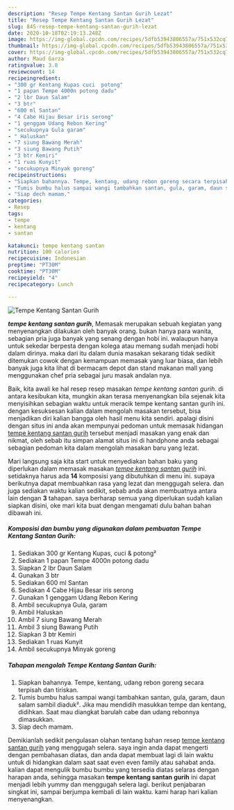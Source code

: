 ```yaml
---
description: "Resep Tempe Kentang Santan Gurih Lezat"
title: "Resep Tempe Kentang Santan Gurih Lezat"
slug: 845-resep-tempe-kentang-santan-gurih-lezat
date: 2020-10-18T02:19:13.248Z
image: https://img-global.cpcdn.com/recipes/5dfb53943806557a/751x532cq70/tempe-kentang-santan-gurih-foto-resep-utama.jpg
thumbnail: https://img-global.cpcdn.com/recipes/5dfb53943806557a/751x532cq70/tempe-kentang-santan-gurih-foto-resep-utama.jpg
cover: https://img-global.cpcdn.com/recipes/5dfb53943806557a/751x532cq70/tempe-kentang-santan-gurih-foto-resep-utama.jpg
author: Maud Garza
ratingvalue: 3.8
reviewcount: 14
recipeingredient:
- "300 gr Kentang Kupas cuci  potong"
- "1 papan Tempe 4000n potong dadu"
- "2 lbr Daun Salam"
- "3 btr"
- "600 ml Santan"
- "4 Cabe Hijau Besar iris serong"
- "1 genggam Udang Rebon Kering"
- "secukupnya Gula garam"
- " Haluskan"
- "7 siung Bawang Merah"
- "3 siung Bawang Putih"
- "3 btr Kemiri"
- "1 ruas Kunyit"
- "secukupnya Minyak goreng"
recipeinstructions:
- "Siapkan bahannya. Tempe, kentang, udang rebon goreng secara terpisah dan tiriskan."
- "Tumis bumbu halus sampai wangi tambahkan santan, gula, garam, daun salam sambil diaduk². Jika mau mendidih masukkan tempe dan kentang, didihkan. Saat mau diangkat barulah cabe dan udang rebonnya dimasukkan."
- "Siap dech mamam."
categories:
- Resep
tags:
- tempe
- kentang
- santan

katakunci: tempe kentang santan 
nutrition: 100 calories
recipecuisine: Indonesian
preptime: "PT30M"
cooktime: "PT30M"
recipeyield: "4"
recipecategory: Lunch

---
```



![Tempe Kentang Santan Gurih](https://img-global.cpcdn.com/recipes/5dfb53943806557a/751x532cq70/tempe-kentang-santan-gurih-foto-resep-utama.jpg)

<b><i>tempe kentang santan gurih</i></b>, Memasak merupakan sebuah kegiatan yang menyenangkan dilakukan oleh banyak orang. bukan hanya para wanita, sebagian pria juga banyak yang senang dengan hobi ini. walaupun hanya untuk sekedar berpesta dengan kolega atau memang sudah menjadi hobi dalam dirinya. maka dari itu dalam dunia masakan sekarang tidak sedikit ditemukan cowok dengan kemampuan memasak yang luar biasa, dan lebih banyak juga kita lihat di bermacam depot dan stand makanan mall yang menggunakan chef pria sebagai juru masak andalan nya.



Baik, kita awali ke hal resep resep masakan <i>tempe kentang santan gurih</i>. di antara kesibukan kita, mungkin akan terasa menyenangkan bila sejenak kita menyisihkan sebagian waktu untuk meracik tempe kentang santan gurih ini. dengan kesuksesan kalian dalam mengolah masakan tersebut, bisa menjadikan diri kalian bangga oleh hasil menu kita sendiri. apalagi disini dengan situs ini anda akan mempunyai pedoman untuk memasak hidangan <u>tempe kentang santan gurih</u> tersebut menjadi masakan yang enak dan nikmat, oleh sebab itu simpan alamat situs ini di handphone anda sebagai sebagian pedoman kita dalam mengolah masakan baru yang lezat.


Mari langsung saja kita start untuk menyediakan bahan baku yang diperlukan dalam memasak masakan <u><i>tempe kentang santan gurih</i></u> ini. setidaknya harus ada <b>14</b> komposisi yang dibutuhkan di menu ini. supaya berikutnya dapat membuahkan rasa yang lezat dan menggugah selera. dan juga sediakan waktu kalian sedikit, sebab anda akan membuatnya antara lain dengan <b>3</b> tahapan. saya berharap semua yang diperlukan sudah kalian siapkan disini, oke mari kita buat dengan mengamati dulu bahan bahan dibawah ini.

<!--inarticleads1-->

##### Komposisi dan bumbu yang digunakan dalam pembuatan Tempe Kentang Santan Gurih:

1. Sediakan 300 gr Kentang Kupas, cuci &amp; potong²
1. Sediakan 1 papan Tempe 4000n potong dadu
1. Siapkan 2 lbr Daun Salam
1. Gunakan 3 btr
1. Sediakan 600 ml Santan
1. Sediakan 4 Cabe Hijau Besar iris serong
1. Gunakan 1 genggam Udang Rebon Kering
1. Ambil secukupnya Gula, garam
1. Ambil  Haluskan
1. Ambil 7 siung Bawang Merah
1. Ambil 3 siung Bawang Putih
1. Siapkan 3 btr Kemiri
1. Sediakan 1 ruas Kunyit
1. Ambil secukupnya Minyak goreng




<!--inarticleads2-->

##### Tahapan mengolah Tempe Kentang Santan Gurih:

1. Siapkan bahannya. Tempe, kentang, udang rebon goreng secara terpisah dan tiriskan.
1. Tumis bumbu halus sampai wangi tambahkan santan, gula, garam, daun salam sambil diaduk². Jika mau mendidih masukkan tempe dan kentang, didihkan. Saat mau diangkat barulah cabe dan udang rebonnya dimasukkan.
1. Siap dech mamam.




Demikianlah sedikit pengulasan olahan tentang bahan resep <u>tempe kentang santan gurih</u> yang menggugah selera. saya ingin anda dapat mengerti dengan pembahasan diatas, dan anda dapat membuat lagi di lain waktu untuk di hidangkan dalam saat saat even even family atau sahabat anda. kalian dapat mengulik bumbu bumbu yang tersedia diatas selaras dengan harapan anda, sehingga masakan <b>tempe kentang santan gurih</b> ini dapat menjadi lebih yummy dan menggugah selera lagi. berikut penjabaran singkat ini, sampai berjumpa kembali di lain waktu. kami harap hari kalian menyenangkan.
